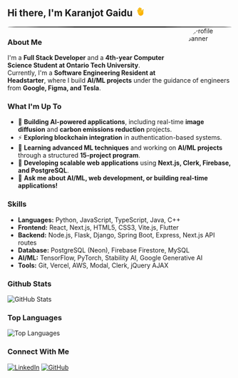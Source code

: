 ## Hi there, I'm Karanjot Gaidu <img src="./hand-waving-hand.gif" style="width: 20px; height: 20px;">

<div style="border: 1px solid #000; border-radius: 50%;">
<img align="right" src="https://avatars.githubusercontent.com/u/90838376?v=4" alt="Profile Banner" width="100" height="100" style="margin-left: 20px; border-radius: 50%;">
</div>

### About Me  
I'm a **Full Stack Developer** and a **4th-year Computer Science Student at Ontario Tech University**.  
Currently, I'm a **Software Engineering Resident at Headstarter**, where I build **AI/ML projects** under the guidance of engineers from **Google, Figma, and Tesla**.  

### What I'm Up To  
- 🔭 **Building AI-powered applications**, including real-time **image diffusion** and **carbon emissions reduction** projects.  
- ⚡ **Exploring blockchain integration** in authentication-based systems.  
- 🤖 **Learning advanced ML techniques** and working on **AI/ML projects** through a structured **15-project program**.  
- 🚀 **Developing scalable web applications** using **Next.js, Clerk, Firebase, and PostgreSQL**.  
- 💬 **Ask me about AI/ML, web development, or building real-time applications!**  

### Skills  
- **Languages:** Python, JavaScript, TypeScript, Java, C++  
- **Frontend:** React, Next.js, HTML5, CSS3, Vite.js, Flutter  
- **Backend:** Node.js, Flask, Django, Spring Boot, Express, Next.js API routes  
- **Database:** PostgreSQL (Neon), Firebase Firestore, MySQL  
- **AI/ML:** TensorFlow, PyTorch, Stability AI, Google Generative AI  
- **Tools:** Git, Vercel, AWS, Modal, Clerk, jQuery AJAX  


### Github Stats
![GitHub Stats](https://github-readme-stats.vercel.app/api?username=karanjot-gaidu&theme=transparent&rank_icon=github&include_all_commits=true&count_private=true&custom_title=My%20GitHub%20Stats)
<!-- ![GitHub Stats](https://github-readme-stats.vercel.app/api?username=karanjot-gaidu&show_icons=true&bg_color=a1a1a1&title_color=000000&text_color=000000&icon_color=ffffff&rank_icon=github&include_all_commits=true&count_private=true&custom_title=My%20GitHub%20Stats) -->


### Top Languages
![Top Languages](https://github-readme-stats.vercel.app/api/top-langs/?username=karanjot-gaidu&layout=donut&theme=transparent&custom_title=My%20Top%20Languages&text_bold=true&hide=jupyter%20notebook,cmake)
<!-- ![Top Languages](https://github-readme-stats.vercel.app/api/top-langs/?username=karanjot-gaidu&layout=donut&bg_color=a1a1a1&title_color=000000&text_color=000000&icon_color=ffffff&custom_title=My%20Top%20Languages&text_bold=true&hide=jupyter%20notebook,cmake) -->


</div>

### Connect With Me
<p>
  <a href="https://linkedin.com/in/karanjot-gaidu"><img src="https://img.shields.io/badge/-LinkedIn-0e76a8?style=flat-square&logo=Linkedin&logoColor=white" alt="LinkedIn" height="30"></a>
  <a href="https://github.com/karanjot-gaidu"><img src="https://img.shields.io/badge/-GitHub-00acee?style=flat-square&logo=GitHub&logoColor=white" alt="GitHub" height="30"></a>
</p>

<!--
**karanjot-gaidu/karanjot-gaidu** is a ✨ _special_ ✨ repository because its `README.md` (this file) appears on your GitHub profile.

Here are some ideas to get you started:

- 🔭 I'm currently working on ...
- 🌱 I'm currently learning ...
- 👯 I'm looking to collaborate on ...
- 🤔 I'm looking for help with ...
- 💬 Ask me about ...
- 📫 How to reach me: ...
- 😄 Pronouns: ...
- ⚡ Fun fact: ...
-->


